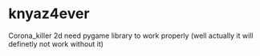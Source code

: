 # knyaz4ever
Corona_killer 2d
need pygame library to work properly (well actually it will definetly not work without it)
